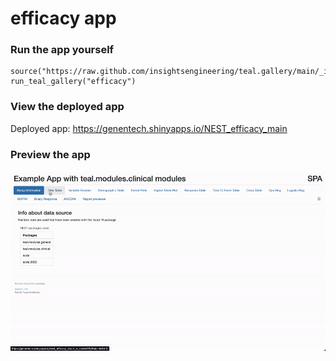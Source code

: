 
<!-- Generated by app_readme_template.Rmd and generate_app_readme.R: do not edit by hand-->

# efficacy app

### Run the app yourself

    source("https://raw.github.com/insightsengineering/teal.gallery/main/_internal/utils/sourceme.R")
    run_teal_gallery("efficacy")

### View the deployed app

Deployed app: <https://genentech.shinyapps.io/NEST_efficacy_main>

### Preview the app

![](assets/img/efficacy.gif)<!-- -->
